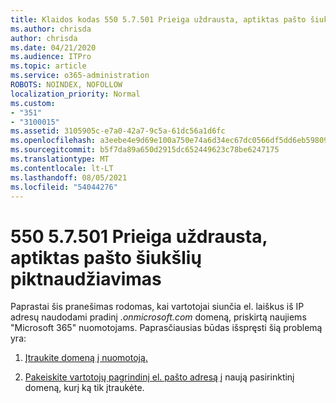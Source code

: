 ```yaml
---
title: Klaidos kodas 550 5.7.501 Prieiga uždrausta, aptiktas pašto šiukšlių piktnaudžiavimas
ms.author: chrisda
author: chrisda
ms.date: 04/21/2020
ms.audience: ITPro
ms.topic: article
ms.service: o365-administration
ROBOTS: NOINDEX, NOFOLLOW
localization_priority: Normal
ms.custom:
- "351"
- "3100015"
ms.assetid: 3105905c-e7a0-42a7-9c5a-61dc56a1d6fc
ms.openlocfilehash: a3eebe4e9d69e100a750e74a6d34ec67dc0566df5dd6eb59809adb07ed8a682f
ms.sourcegitcommit: b5f7da89a650d2915dc652449623c78be6247175
ms.translationtype: MT
ms.contentlocale: lt-LT
ms.lasthandoff: 08/05/2021
ms.locfileid: "54044276"
---
```

# <a name="550-57501-access-denied-spam-abuse-detected"></a>550 5.7.501 Prieiga uždrausta, aptiktas pašto šiukšlių piktnaudžiavimas

Paprastai šis pranešimas rodomas, kai vartotojai siunčia el. laiškus iš IP adresų naudodami pradinį *.onmicrosoft.com* domeną, priskirtą naujiems "Microsoft 365" nuomotojams. Paprasčiausias būdas išspręsti šią problemą yra:

1. [Įtraukite domeną į nuomotoją.](https://docs.microsoft.com/microsoft-365/admin/setup/add-domain)

2. [Pakeiskite vartotojų pagrindinį el. pašto adresą į](https://docs.microsoft.com/microsoft-365/admin/add-users/change-a-user-name-and-email-address) naują pasirinktinį domeną, kurį ką tik įtraukėte.

